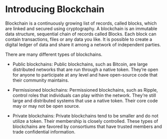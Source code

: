 # Introducing Blockchain

Blockchain is a continuously growing list of records, called blocks, which are linked and secured using cryptography. A blockchain is an immutable data structure, sequential chain of records called Blocks. Each block can contain transactions, files or any data you like. It is possible to create a digital ledger of data and share it among a network of independent parties.

There are many different types of blockchains.

* Public blockchains: Public blockchains, such as Bitcoin, are large distributed networks that are run through a native token. They’re open for anyone to participate at any level and have open-source code that their community maintains.

- Permissioned blockchains: Permissioned blockchains, such as Ripple, control roles that individuals can play within the network. They’re still large and distributed systems that use a native token. Their core code may or may not be open source.

- Private blockchains: Private blockchains tend to be smaller and do not utilize a token. Their membership is closely controlled. These types of blockchains are favored by consortiums that have trusted members and trade confidential information.
